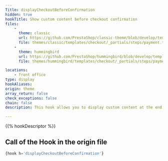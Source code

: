 ```yaml
---
Title: displayCheckoutBeforeConfirmation
hidden: true
hookTitle: Show custom content before checkout confirmation
files:
    -
      theme: classic
      url: https://github.com/PrestaShop/classic-theme/blob/develop/templates/checkout/_partials/steps/payment.tpl
      file: themes/classic/templates/checkout/_partials/steps/payment.tpl
    -
      theme: hummingbird
      url: https://github.com/PrestaShop/hummingbird/blob/develop/templates/checkout/_partials/steps/payment.tpl
      file: themes/hummingbird/templates/checkout/_partials/steps/payment.tpl

locations:
    - front office
type: display
hookAliases: 
origin: theme
array_return: false
check_exceptions: false
chain: false
description: This hook allows you to display custom content at the end of checkout process

---
```


{{% hookDescriptor %}}

## Call of the Hook in the origin file

```php
{hook h='displayCheckoutBeforeConfirmation'}
```
